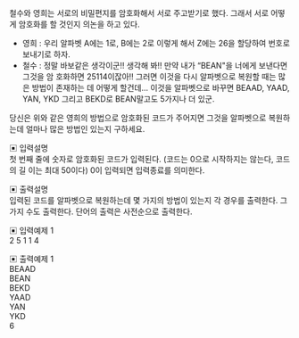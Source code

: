 철수와 영희는 서로의 비밀편지를 암호화해서 서로 주고받기로 했다. 그래서 서로 어떻게 암호화를 할 것인지 의논을 하고 있다.


- 영희 : 우리 알파벳 A에는 1로, B에는 2로 이렇게 해서 Z에는 26을 할당하여 번호로 보내기로 하자.       
- 철수 : 정말 바보같은 생각이군!! 생각해 봐!! 만약 내가 “BEAN"을 너에게 보낸다면 그것을 암 호화하면 25114이잖아!! 그러면 이것을 다시 알파벳으로 복원할 때는 많은 방법이 존재하는 데 어떻게 할건데... 이것을 알파벳으로 바꾸면 BEAAD, YAAD, YAN, YKD 그리고 BEKD로 BEAN말고도 5가지나 더 있군.


당신은 위와 같은 영희의 방법으로 암호화된 코드가 주어지면 그것을 알파벳으로 복원하는데 얼마나 많은 방법인 있는지 구하세요.


▣ 입력설명         
첫 번째 줄에 숫자로 암호화된 코드가 입력된다. (코드는 0으로 시작하지는 않는다, 코드의 길 이는 최대 50이다) 0이 입력되면 입력종료를 의미한다.


▣ 출력설명         
입력된 코드를 알파벳으로 복원하는데 몇 가지의 방법이 있는지 각 경우를 출력한다. 그 가지 수도 출력한다. 단어의 출력은 사전순으로 출력한다.


▣ 입력예제 1       
2 5 1 1 4


▣ 출력예제 1     
BEAAD   
BEAN    
BEKD    
YAAD     
YAN    
YKD     
6     
